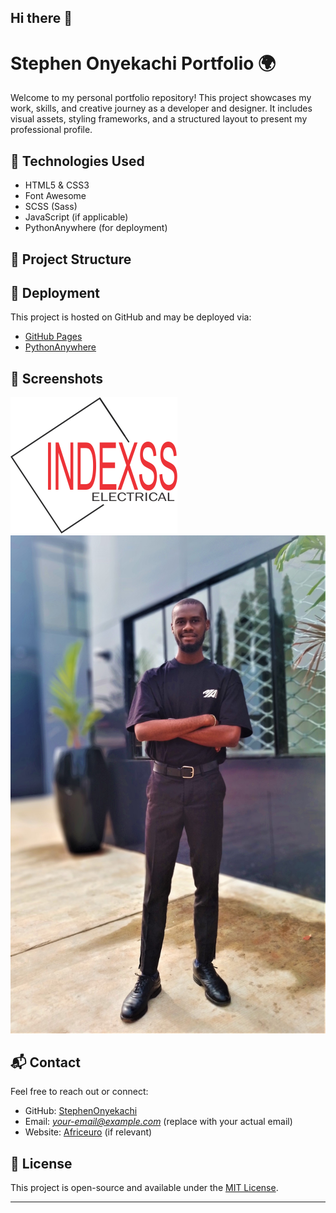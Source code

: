 ## Hi there 👋

# Stephen Onyekachi Portfolio 🌍

Welcome to my personal portfolio repository! This project showcases my work, skills, and creative journey as a developer and designer. It includes visual assets, styling frameworks, and a structured layout to present my professional profile.

## 🔧 Technologies Used

- HTML5 & CSS3
- Font Awesome
- SCSS (Sass)
- JavaScript (if applicable)
- PythonAnywhere (for deployment)

## 📁 Project Structure


## 🚀 Deployment

This project is hosted on GitHub and may be deployed via:
- [GitHub Pages](https://pages.github.com/)
- [PythonAnywhere](https://www.pythonanywhere.com/user/StephenOnyekachi/)

## 📸 Screenshots

![Homepage Preview](static/img/indexss.png)
![About Me](static/img/me1.jpg)

## 📬 Contact

Feel free to reach out or connect:
- GitHub: [StephenOnyekachi](https://github.com/StephenOnyekachi)
- Email: *your-email@example.com* (replace with your actual email)
- Website: [Africeuro](https://www.africeuro.com/) (if relevant)

## 📄 License

This project is open-source and available under the [MIT License](LICENSE).

---
